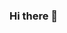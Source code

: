 ### Hi there 👋

<!--
**PhraeophanKhrueawan/PhraeophanKhrueawan** is a ✨ _special_ ✨ repository because its `README.md` (this file) appears on your GitHub profile.

Here are some ideas to get you started:

- 🔭 My mother is currently working on home.
- 👋 I’m currently learning at Kasetsart University Kamphaeng Saen Campus.
- 👯 I’m looking to collaborate on government officer.
- 🤔 I’m looking for help with Programming Using Code.
- 💬 Ask me about computer. Help me please!! I want someone teach me about computer.
- 📫 How to reach me: facebook is แพรวพรรณ เครือวัลย์. ID LINE is preawphan2545 and My telephone number is 0614839028.
- 😄 Pronouns: She
- ⚡ Fun fact: Learning Learning and Learning Only.
- 😄 My favourite actor is Turk Natchanon Puvanont.
- 👋 I love teacher every people, My mother and My father very much.
Bye Bye
-->
